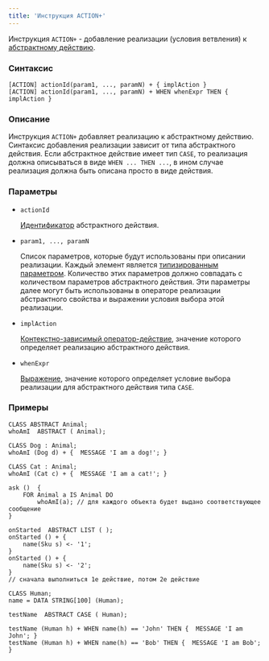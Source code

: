```yaml
---
title: 'Инструкция ACTION+'
---
```


Инструкция `ACTION+` - добавление реализации (условия ветвления) к [абстрактному действию](Action_extension.md).

### Синтаксис

    [ACTION] actionId(param1, ..., paramN) + { implAction }
    [ACTION] actionId(param1, ..., paramN) + WHEN whenExpr THEN { implAction }

### Описание

Инструкция `ACTION+` добавляет реализацию к абстрактному действию. Синтаксис добавления реализации зависит от типа абстрактного действия. Если абстрактное действие имеет тип `CASE`, то реализация должна описываться в виде `WHEN ... THEN ...`, в ином случае реализация должна быть описана просто в виде действия. 

### Параметры

- `actionId`

    [Идентификатор](IDs.md#propertyid) абстрактного действия. 

- `param1, ..., paramN`

    Список параметров, которые будут использованы при описании реализации. Каждый элемент является [типизированным параметром](IDs.md#paramid). Количество этих параметров должно совпадать с количеством параметров абстрактного действия. Эти параметры далее могут быть использованы в операторе реализации абстрактного свойства и выражении условия выбора этой реализации.

- `implAction`

    [Контекстно-зависимый оператор-действие](Action_operators.md), значение которого определяет реализацию абстрактного действия. 

- `whenExpr`

    [Выражение](Expression.md), значение которого определяет условие выбора реализации для абстрактного действия типа `CASE`. 

### Примеры

```lsf
CLASS ABSTRACT Animal;
whoAmI  ABSTRACT ( Animal);

CLASS Dog : Animal;
whoAmI (Dog d) + {  MESSAGE 'I am a dog!'; }

CLASS Cat : Animal;
whoAmI (Cat c) + {  MESSAGE 'I am a сat!'; }

ask ()  {
    FOR Animal a IS Animal DO
        whoAmI(a); // для каждого объекта будет выдано соответствующее сообщение
}

onStarted  ABSTRACT LIST ( );
onStarted () + {
    name(Sku s) <- '1';
}
onStarted () + {
    name(Sku s) <- '2';
}
// сначала выполниться 1е действие, потом 2е действие

CLASS Human;
name = DATA STRING[100] (Human);

testName  ABSTRACT CASE ( Human);

testName (Human h) + WHEN name(h) == 'John' THEN {  MESSAGE 'I am John'; }
testName (Human h) + WHEN name(h) == 'Bob' THEN {  MESSAGE 'I am Bob'; }
```
